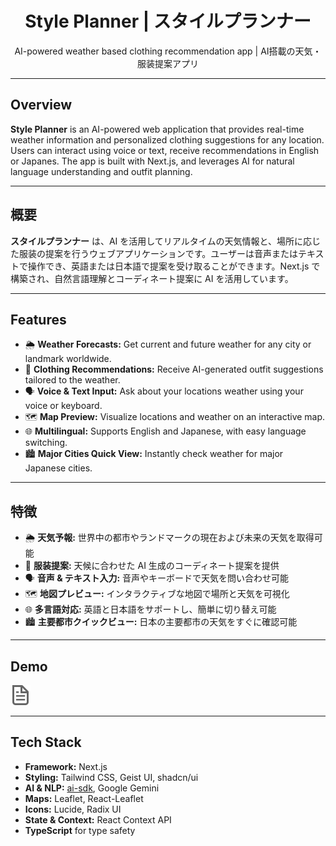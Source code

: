 <div align="center">
  <h1>Style Planner | スタイルプランナー</h1>
  <p>AI-powered weather based clothing recommendation app | AI搭載の天気・服装提案アプリ</p>
</div>

---

## Overview

**Style Planner** is an AI-powered web application that provides real-time weather information and personalized clothing suggestions for any location. Users can interact using voice or text, receive recommendations in English or Japanes. The app is built with Next.js, and leverages AI for natural language understanding and outfit planning.

---

## 概要

**スタイルプランナー** は、AI を活用してリアルタイムの天気情報と、場所に応じた服装の提案を行うウェブアプリケーションです。ユーザーは音声またはテキストで操作でき、英語または日本語で提案を受け取ることができます。Next.js で構築され、自然言語理解とコーディネート提案に AI を活用しています。

---

## Features

- 🌦️ **Weather Forecasts:** Get current and future weather for any city or landmark worldwide.
- 🧥 **Clothing Recommendations:** Receive AI-generated outfit suggestions tailored to the weather.
- 🗣️ **Voice & Text Input:** Ask about your locations weather using your voice or keyboard.
- 🗺️ **Map Preview:** Visualize locations and weather on an interactive map.
- 🌐 **Multilingual:** Supports English and Japanese, with easy language switching.
- 🏙️ **Major Cities Quick View:** Instantly check weather for major Japanese cities.

---

## 特徴

- 🌦️ **天気予報:** 世界中の都市やランドマークの現在および未来の天気を取得可能
- 🧥 **服装提案:** 天候に合わせた AI 生成のコーディネート提案を提供
- 🗣️ **音声 & テキスト入力:** 音声やキーボードで天気を問い合わせ可能
- 🗺️ **地図プレビュー:** インタラクティブな地図で場所と天気を可視化
- 🌐 **多言語対応:** 英語と日本語をサポートし、簡単に切り替え可能
- 🏙️ **主要都市クイックビュー:** 日本の主要都市の天気をすぐに確認可能

---

## Demo

![App Screenshot](public/file.svg)

---

## Tech Stack

- **Framework:** Next.js
- **Styling:** Tailwind CSS, Geist UI, shadcn/ui
- **AI & NLP:** [ai-sdk](https://sdk.vercel.ai/), Google Gemini
- **Maps:** Leaflet, React-Leaflet
- **Icons:** Lucide, Radix UI
- **State & Context:** React Context API
- **TypeScript** for type safety
